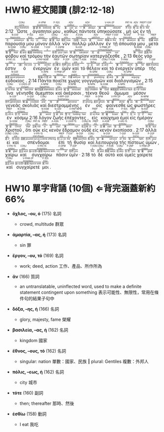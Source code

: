 # HW10 經文閱讀 (腓2:12-18)

2:12 <RUBY><ruby><ruby>Ὥστε<rt>所以 therefore</rt></ruby><rt><a href='https://bible.fhl.net/new/s.php?N=0&k=05620&m='>ὥστε</a></rt></ruby><rt>CONJ</rt></RUBY> , <RUBY><ruby><ruby>ἀγαπητοί<rt>親愛的 beloved</rt></ruby><rt><a href='https://bible.fhl.net/new/s.php?N=0&k=00027&m='>ἀγαπητός</a></rt></ruby><rt>A-VPM</rt></RUBY> <RUBY><ruby><ruby>μου<rt>我 my</rt></ruby><rt><a href='https://bible.fhl.net/new/s.php?N=0&k=03450&m='>ἐγώ</a></rt></ruby><rt>P-1GS</rt></RUBY> , <RUBY><ruby><ruby>καθὼς<rt>象 just as</rt></ruby><rt><a href='https://bible.fhl.net/new/s.php?N=0&k=02531&m='>καθώς</a></rt></ruby><rt>ADV</rt></RUBY> <RUBY><ruby><ruby>πάντοτε<rt>一貫 always</rt></ruby><rt><a href='https://bible.fhl.net/new/s.php?N=0&k=03842&m='>πάντοτε</a></rt></ruby><rt>ADV</rt></RUBY> <RUBY><ruby><ruby>ὑπηκούσατε<rt>順服 obeyed</rt></ruby><rt><a href='https://bible.fhl.net/new/s.php?N=0&k=05219&m='>ὑπακούω</a></rt></ruby><rt>V-AAI-2P</rt></RUBY> , <RUBY><ruby><ruby>μὴ<rt>不 not</rt></ruby><rt><a href='https://bible.fhl.net/new/s.php?N=0&k=03361&m='>μή</a></rt></ruby><rt>PRT-N</rt></RUBY> <RUBY><ruby><ruby>ὡς<rt>時 as</rt></ruby><rt><a href='https://bible.fhl.net/new/s.php?N=0&k=05613&m='>ὡς</a></rt></ruby><rt>ADV</rt></RUBY> <RUBY><ruby><ruby>ἐν<rt>時 in</rt></ruby><rt><a href='https://bible.fhl.net/new/s.php?N=0&k=01722&m='>ἐν</a></rt></ruby><rt>PREP</rt></RUBY> <RUBY><ruby><ruby>τῇ<rt>the</rt></ruby><rt><a href='https://bible.fhl.net/new/s.php?N=0&k=03588&m='>ὁ</a></rt></ruby><rt>T-DSF</rt></RUBY> <RUBY><ruby><ruby>παρουσίᾳ<rt>在 presence</rt></ruby><rt><a href='https://bible.fhl.net/new/s.php?N=0&k=03952&m='>παρουσία</a></rt></ruby><rt>N-DSF</rt></RUBY> <RUBY><ruby><ruby>μου<rt>我 my</rt></ruby><rt><a href='https://bible.fhl.net/new/s.php?N=0&k=03450&m='>ἐγώ</a></rt></ruby><rt>P-1GS</rt></RUBY> <RUBY><ruby><ruby>μόνον<rt>只 only</rt></ruby><rt><a href='https://bible.fhl.net/new/s.php?N=0&k=03441&m='>μόνος</a></rt></ruby><rt>ADV</rt></RUBY> <RUBY><ruby><ruby>ἀλλὰ<rt>就是 but</rt></ruby><rt><a href='https://bible.fhl.net/new/s.php?N=0&k=00235&m='>ἀλλά</a></rt></ruby><rt>CONJ</rt></RUBY> <RUBY><ruby><ruby>νῦν<rt>現在 now</rt></ruby><rt><a href='https://bible.fhl.net/new/s.php?N=0&k=03568&m='>νῦν</a></rt></ruby><rt>ADV</rt></RUBY> <RUBY><ruby><ruby>πολλῷ<rt>（加是） much</rt></ruby><rt><a href='https://bible.fhl.net/new/s.php?N=0&k=04183&m='>πολύς</a></rt></ruby><rt>A-DSN</rt></RUBY> <RUBY><ruby><ruby>μᾶλλον<rt>更 more</rt></ruby><rt><a href='https://bible.fhl.net/new/s.php?N=0&k=03123&m='>μᾶλλον</a></rt></ruby><rt>ADV</rt></RUBY> <RUBY><ruby><ruby>ἐν<rt>時候 in</rt></ruby><rt><a href='https://bible.fhl.net/new/s.php?N=0&k=01722&m='>ἐν</a></rt></ruby><rt>PREP</rt></RUBY> <RUBY><ruby><ruby>τῇ<rt>the</rt></ruby><rt><a href='https://bible.fhl.net/new/s.php?N=0&k=03588&m='>ὁ</a></rt></ruby><rt>T-DSF</rt></RUBY> <RUBY><ruby><ruby>ἀπουσίᾳ<rt>不在 absence</rt></ruby><rt><a href='https://bible.fhl.net/new/s.php?N=0&k=00666&m='>ἀπουσία</a></rt></ruby><rt>N-DSF</rt></RUBY> <RUBY><ruby><ruby>μου<rt>我 my</rt></ruby><rt><a href='https://bible.fhl.net/new/s.php?N=0&k=03450&m='>ἐγώ</a></rt></ruby><rt>P-1GS</rt></RUBY> , <RUBY><ruby><ruby>μετὰ<rt>懷著 with</rt></ruby><rt><a href='https://bible.fhl.net/new/s.php?N=0&k=03326&m='>μετά</a></rt></ruby><rt>PREP</rt></RUBY> <RUBY><ruby><ruby>φόβου<rt>敬畏 fear</rt></ruby><rt><a href='https://bible.fhl.net/new/s.php?N=0&k=05401&m='>φόβος</a></rt></ruby><rt>N-GSM</rt></RUBY> <RUBY><ruby><ruby>καὶ<rt>和 and</rt></ruby><rt><a href='https://bible.fhl.net/new/s.php?N=0&k=02532&m='>καί</a></rt></ruby><rt>CONJ</rt></RUBY> <RUBY><ruby><ruby>τρόμου<rt>戰兢 trembling</rt></ruby><rt><a href='https://bible.fhl.net/new/s.php?N=0&k=05156&m='>τρόμος</a></rt></ruby><rt>N-GSM</rt></RUBY> <RUBY><ruby><ruby>τὴν<rt></rt></ruby><rt><a href='https://bible.fhl.net/new/s.php?N=0&k=03588&m='>ὁ</a></rt></ruby><rt>T-ASF</rt></RUBY> <RUBY><ruby><ruby>ἑαυτῶν<rt>你們 your own</rt></ruby><rt><a href='https://bible.fhl.net/new/s.php?N=0&k=01438&m='>ἑαυτοῦ</a></rt></ruby><rt>F-2GPM</rt></RUBY> <RUBY><ruby><ruby>σωτηρίαν<rt>得救 salvation</rt></ruby><rt><a href='https://bible.fhl.net/new/s.php?N=0&k=04991&m='>σωτηρία</a></rt></ruby><rt>N-ASF</rt></RUBY> <RUBY><ruby><ruby>κατεργάζεσθε<rt>完成 work out</rt></ruby><rt><a href='https://bible.fhl.net/new/s.php?N=0&k=02716&m='>κατεργάζομαι</a></rt></ruby><rt>V-PNM-2P</rt></RUBY> , 2:13 <RUBY><ruby><ruby>θεὸς<rt>神 God</rt></ruby><rt><a href='https://bible.fhl.net/new/s.php?N=0&k=02316&m='>θεός</a></rt></ruby><rt>N-NSM</rt></RUBY> <RUBY><ruby><ruby>γάρ<rt>因為 for</rt></ruby><rt><a href='https://bible.fhl.net/new/s.php?N=0&k=01063&m='>γάρ</a></rt></ruby><rt>CONJ</rt></RUBY> <RUBY><ruby><ruby>ἐστιν<rt>是 is</rt></ruby><rt><a href='https://bible.fhl.net/new/s.php?N=0&k=02076&m='>εἰμί</a></rt></ruby><rt>V-PAI-3S</rt></RUBY> <RUBY><ruby><ruby>ὁ<rt>（那） the one</rt></ruby><rt><a href='https://bible.fhl.net/new/s.php?N=0&k=03588&m='>ὁ</a></rt></ruby><rt>T-NSM</rt></RUBY> <RUBY><ruby><ruby>ἐνεργῶν<rt>工作 works</rt></ruby><rt><a href='https://bible.fhl.net/new/s.php?N=0&k=01754&m='>ἐνεργέω</a></rt></ruby><rt>V-PAP-NSM</rt></RUBY> <RUBY><ruby><ruby>ἐν<rt>在~裡 in</rt></ruby><rt><a href='https://bible.fhl.net/new/s.php?N=0&k=01722&m='>ἐν</a></rt></ruby><rt>PREP</rt></RUBY> <RUBY><ruby><ruby>ὑμῖν<rt>你們 you</rt></ruby><rt><a href='https://bible.fhl.net/new/s.php?N=0&k=05213&m='>σύ</a></rt></ruby><rt>P-2DP</rt></RUBY> <RUBY><ruby><ruby>καὶ<rt>也 both</rt></ruby><rt><a href='https://bible.fhl.net/new/s.php?N=0&k=02532&m='>καί</a></rt></ruby><rt>CONJ</rt></RUBY> <RUBY><ruby><ruby>τὸ<rt></rt></ruby><rt><a href='https://bible.fhl.net/new/s.php?N=0&k=03588&m='>ὁ</a></rt></ruby><rt>T-ASN</rt></RUBY> <RUBY><ruby><ruby>θέλειν<rt>立志 will</rt></ruby><rt><a href='https://bible.fhl.net/new/s.php?N=0&k=02309&m='>θέλω</a></rt></ruby><rt>V-PAN</rt></RUBY> <RUBY><ruby><ruby>καὶ<rt>又 and</rt></ruby><rt><a href='https://bible.fhl.net/new/s.php?N=0&k=02532&m='>καί</a></rt></ruby><rt>CONJ</rt></RUBY> <RUBY><ruby><ruby>τὸ<rt></rt></ruby><rt><a href='https://bible.fhl.net/new/s.php?N=0&k=03588&m='>ὁ</a></rt></ruby><rt>T-ASN</rt></RUBY> <RUBY><ruby><ruby>ἐνεργεῖν<rt>實行 work</rt></ruby><rt><a href='https://bible.fhl.net/new/s.php?N=0&k=01754&m='>ἐνεργέω</a></rt></ruby><rt>V-PAN</rt></RUBY> <RUBY><ruby><ruby>ὑπὲρ<rt>為 for</rt></ruby><rt><a href='https://bible.fhl.net/new/s.php?N=0&k=05228&m='>ὑπέρ</a></rt></ruby><rt>PREP</rt></RUBY> <RUBY><ruby><ruby>τῆς<rt>他的 the(his)</rt></ruby><rt><a href='https://bible.fhl.net/new/s.php?N=0&k=03588&m='>ὁ</a></rt></ruby><rt>T-GSF</rt></RUBY> <RUBY><ruby><ruby>εὐδοκίας<rt>美意 good pleasure</rt></ruby><rt><a href='https://bible.fhl.net/new/s.php?N=0&k=02107&m='>εὐδοκία</a></rt></ruby><rt>N-GSF</rt></RUBY> . 2:14 <RUBY><ruby><ruby>Πάντα<rt>無論~什麼 all</rt></ruby><rt><a href='https://bible.fhl.net/new/s.php?N=0&k=03956&m='>πᾶς</a></rt></ruby><rt>A-APN</rt></RUBY> <RUBY><ruby><ruby>ποιεῖτε<rt>做 do</rt></ruby><rt><a href='https://bible.fhl.net/new/s.php?N=0&k=04160&m='>ποιέω</a></rt></ruby><rt>V-PAM-2P</rt></RUBY> <RUBY><ruby><ruby>χωρὶς<rt>不要 without</rt></ruby><rt><a href='https://bible.fhl.net/new/s.php?N=0&k=05565&m='>χωρίς</a></rt></ruby><rt>ADV</rt></RUBY> <RUBY><ruby><ruby>γογγυσμῶν<rt>怨言 grumbling</rt></ruby><rt><a href='https://bible.fhl.net/new/s.php?N=0&k=01112&m='>γογγυσμός</a></rt></ruby><rt>N-GPM</rt></RUBY> <RUBY><ruby><ruby>καὶ<rt>或 and</rt></ruby><rt><a href='https://bible.fhl.net/new/s.php?N=0&k=02532&m='>καί</a></rt></ruby><rt>CONJ</rt></RUBY> <RUBY><ruby><ruby>διαλογισμῶν<rt>爭論 arguing</rt></ruby><rt><a href='https://bible.fhl.net/new/s.php?N=0&k=01261&m='>διαλογισμός</a></rt></ruby><rt>N-GPM</rt></RUBY> , 2:15 <RUBY><ruby><ruby>ἵνα<rt>好 so that</rt></ruby><rt><a href='https://bible.fhl.net/new/s.php?N=0&k=02443&m='>ἵνα</a></rt></ruby><rt>CONJ</rt></RUBY> <RUBY><ruby><ruby>γένησθε<rt>成為 become</rt></ruby><rt><a href='https://bible.fhl.net/new/s.php?N=0&k=01096&m='>γίνομαι</a></rt></ruby><rt>V-2ADS-2P</rt></RUBY> <RUBY><ruby><ruby>ἄμεμπτοι<rt>無可指責 blameless</rt></ruby><rt><a href='https://bible.fhl.net/new/s.php?N=0&k=00273&m='>ἄμεμπτος</a></rt></ruby><rt>A-NPM</rt></RUBY> <RUBY><ruby><ruby>καὶ<rt>而 and</rt></ruby><rt><a href='https://bible.fhl.net/new/s.php?N=0&k=02532&m='>καί</a></rt></ruby><rt>CONJ</rt></RUBY> <RUBY><ruby><ruby>ἀκέραιοι<rt>純潔 innocent</rt></ruby><rt><a href='https://bible.fhl.net/new/s.php?N=0&k=00185&m='>ἀκέραιος</a></rt></ruby><rt>A-NPM</rt></RUBY> , <RUBY><ruby><ruby>τέκνα<rt>兒女 children</rt></ruby><rt><a href='https://bible.fhl.net/new/s.php?N=0&k=05043&m='>τέκνον</a></rt></ruby><rt>N-NPN</rt></RUBY> <RUBY><ruby><ruby>θεοῦ<rt>神 God</rt></ruby><rt><a href='https://bible.fhl.net/new/s.php?N=0&k=02316&m='>θεός</a></rt></ruby><rt>N-GSM</rt></RUBY> <RUBY><ruby><ruby>ἄμωμα<rt>無瑕疵的 without fault</rt></ruby><rt><a href='https://bible.fhl.net/new/s.php?N=0&k=00299&m='>ἄμωμος</a></rt></ruby><rt>A-NPN</rt></RUBY> <RUBY><ruby><ruby>μέσον<rt>在~中 midst</rt></ruby><rt><a href='https://bible.fhl.net/new/s.php?N=0&k=03319&m='>μέσος</a></rt></ruby><rt>A-ASN</rt></RUBY> <RUBY><ruby><ruby>γενεᾶς<rt>世代 generation</rt></ruby><rt><a href='https://bible.fhl.net/new/s.php?N=0&k=01074&m='>γενεά</a></rt></ruby><rt>N-GSF</rt></RUBY> <RUBY><ruby><ruby>σκολιᾶς<rt>彎曲 crooked</rt></ruby><rt><a href='https://bible.fhl.net/new/s.php?N=0&k=04646&m='>σκολιός</a></rt></ruby><rt>A-GSF</rt></RUBY> <RUBY><ruby><ruby>καὶ<rt>and</rt></ruby><rt><a href='https://bible.fhl.net/new/s.php?N=0&k=02532&m='>καί</a></rt></ruby><rt>CONJ</rt></RUBY> <RUBY><ruby><ruby>διεστραμμένης<rt>悖謬 perverse</rt></ruby><rt><a href='https://bible.fhl.net/new/s.php?N=0&k=01294&m='>διαστρέφω</a></rt></ruby><rt>V-RPP-GSF</rt></RUBY> , <RUBY><ruby><ruby>ἐν<rt>於 among</rt></ruby><rt><a href='https://bible.fhl.net/new/s.php?N=0&k=01722&m='>ἐν</a></rt></ruby><rt>PREP</rt></RUBY> <RUBY><ruby><ruby>οἷς<rt>其中 whom</rt></ruby><rt><a href='https://bible.fhl.net/new/s.php?N=0&k=03739&m='>ὅς</a></rt></ruby><rt>R-DPM</rt></RUBY> <RUBY><ruby><ruby>φαίνεσθε<rt>照耀 shine</rt></ruby><rt><a href='https://bible.fhl.net/new/s.php?N=0&k=05316&m='>φαίνω</a></rt></ruby><rt>V-PPI-2P</rt></RUBY> <RUBY><ruby><ruby>ὡς<rt>像 as</rt></ruby><rt><a href='https://bible.fhl.net/new/s.php?N=0&k=05613&m='>ὡς</a></rt></ruby><rt>ADV</rt></RUBY> <RUBY><ruby><ruby>φωστῆρες<rt>明光 stars</rt></ruby><rt><a href='https://bible.fhl.net/new/s.php?N=0&k=05458&m='>φωστήρ</a></rt></ruby><rt>N-NPM</rt></RUBY> <RUBY><ruby><ruby>ἐν<rt>在~中 in</rt></ruby><rt><a href='https://bible.fhl.net/new/s.php?N=0&k=01722&m='>ἐν</a></rt></ruby><rt>PREP</rt></RUBY> <RUBY><ruby><ruby>κόσμῳ<rt>世代 world</rt></ruby><rt><a href='https://bible.fhl.net/new/s.php?N=0&k=02889&m='>κόσμος</a></rt></ruby><rt>N-DSM</rt></RUBY> 2:16 <RUBY><ruby><ruby>λόγον<rt>道 word</rt></ruby><rt><a href='https://bible.fhl.net/new/s.php?N=0&k=03056&m='>λόγος</a></rt></ruby><rt>N-ASM</rt></RUBY> <RUBY><ruby><ruby>ζωῆς<rt>生命 life</rt></ruby><rt><a href='https://bible.fhl.net/new/s.php?N=0&k=02222&m='>ζωή</a></rt></ruby><rt>N-GSF</rt></RUBY> <RUBY><ruby><ruby>ἐπέχοντες<rt>堅守 holding fast</rt></ruby><rt><a href='https://bible.fhl.net/new/s.php?N=0&k=01907&m='>ἐπέχω</a></rt></ruby><rt>V-PAP-NPM</rt></RUBY> , <RUBY><ruby><ruby>εἰς<rt>好 so that</rt></ruby><rt><a href='https://bible.fhl.net/new/s.php?N=0&k=01519&m='>εἰς</a></rt></ruby><rt>PREP</rt></RUBY> <RUBY><ruby><ruby>καύχημα<rt>誇耀 boast</rt></ruby><rt><a href='https://bible.fhl.net/new/s.php?N=0&k=02745&m='>καύχημα</a></rt></ruby><rt>N-ASN</rt></RUBY> <RUBY><ruby><ruby>ἐμοὶ<rt>我 I</rt></ruby><rt><a href='https://bible.fhl.net/new/s.php?N=0&k=01698&m='>ἐγώ</a></rt></ruby><rt>P-1DS</rt></RUBY> <RUBY><ruby><ruby>εἰς<rt>在 in</rt></ruby><rt><a href='https://bible.fhl.net/new/s.php?N=0&k=01519&m='>εἰς</a></rt></ruby><rt>PREP</rt></RUBY> <RUBY><ruby><ruby>ἡμέραν<rt>日子 day</rt></ruby><rt><a href='https://bible.fhl.net/new/s.php?N=0&k=02250&m='>ἡμέρα</a></rt></ruby><rt>N-ASF</rt></RUBY> <RUBY><ruby><ruby>Χριστοῦ<rt>基督 Christ</rt></ruby><rt><a href='https://bible.fhl.net/new/s.php?N=0&k=05547&m='>Χριστός</a></rt></ruby><rt>N-GSM</rt></RUBY> , <RUBY><ruby><ruby>ὅτι<rt>that</rt></ruby><rt><a href='https://bible.fhl.net/new/s.php?N=0&k=03754&m='>ὅτι</a></rt></ruby><rt>CONJ</rt></RUBY> <RUBY><ruby><ruby>οὐκ<rt>沒有 not</rt></ruby><rt><a href='https://bible.fhl.net/new/s.php?N=0&k=03756&m='>οὐ</a></rt></ruby><rt>PRT-N</rt></RUBY> <RUBY><ruby><ruby>εἰς<rt>in</rt></ruby><rt><a href='https://bible.fhl.net/new/s.php?N=0&k=01519&m='>εἰς</a></rt></ruby><rt>PREP</rt></RUBY> <RUBY><ruby><ruby>κενὸν<rt>空 vain</rt></ruby><rt><a href='https://bible.fhl.net/new/s.php?N=0&k=02756&m='>κενός</a></rt></ruby><rt>A-ASN</rt></RUBY> <RUBY><ruby><ruby>ἔδραμον<rt>跑 run</rt></ruby><rt><a href='https://bible.fhl.net/new/s.php?N=0&k=05143&m='>τρέχω</a></rt></ruby><rt>V-2AAI-1S</rt></RUBY> <RUBY><ruby><ruby>οὐδὲ<rt>也沒有 or</rt></ruby><rt><a href='https://bible.fhl.net/new/s.php?N=0&k=03761&m='>οὐδέ</a></rt></ruby><rt>CONJ-N</rt></RUBY> <RUBY><ruby><ruby>εἰς<rt>in</rt></ruby><rt><a href='https://bible.fhl.net/new/s.php?N=0&k=01519&m='>εἰς</a></rt></ruby><rt>PREP</rt></RUBY> <RUBY><ruby><ruby>κενὸν<rt>白費 vain</rt></ruby><rt><a href='https://bible.fhl.net/new/s.php?N=0&k=02756&m='>κενός</a></rt></ruby><rt>A-ASN</rt></RUBY> <RUBY><ruby><ruby>ἐκοπίασα<rt>勞苦 labor</rt></ruby><rt><a href='https://bible.fhl.net/new/s.php?N=0&k=02872&m='>κοπιάω</a></rt></ruby><rt>V-AAI-1S</rt></RUBY> . 2:17 <RUBY><ruby><ruby>ἀλλὰ<rt>然而 but</rt></ruby><rt><a href='https://bible.fhl.net/new/s.php?N=0&k=00235&m='>ἀλλά</a></rt></ruby><rt>CONJ</rt></RUBY> <RUBY><ruby><ruby>εἰ<rt>若 if</rt></ruby><rt><a href='https://bible.fhl.net/new/s.php?N=0&k=01487&m='>εἰ</a></rt></ruby><rt>COND</rt></RUBY> <RUBY><ruby><ruby>καὶ<rt>也 even</rt></ruby><rt><a href='https://bible.fhl.net/new/s.php?N=0&k=02532&m='>καί</a></rt></ruby><rt>CONJ</rt></RUBY> <RUBY><ruby><ruby>σπένδομαι<rt>澆奠 poured out as a drink offering</rt></ruby><rt><a href='https://bible.fhl.net/new/s.php?N=0&k=04689&m='>σπένδομαι</a></rt></ruby><rt>V-PPI-1S</rt></RUBY> <RUBY><ruby><ruby>ἐπὶ<rt>在~上 on</rt></ruby><rt><a href='https://bible.fhl.net/new/s.php?N=0&k=01909&m='>ἐπί</a></rt></ruby><rt>PREP</rt></RUBY> <RUBY><ruby><ruby>τῇ<rt>the</rt></ruby><rt><a href='https://bible.fhl.net/new/s.php?N=0&k=03588&m='>ὁ</a></rt></ruby><rt>T-DSF</rt></RUBY> <RUBY><ruby><ruby>θυσίᾳ<rt>祭物 sacrifice</rt></ruby><rt><a href='https://bible.fhl.net/new/s.php?N=0&k=02378&m='>θυσία</a></rt></ruby><rt>N-DSF</rt></RUBY> <RUBY><ruby><ruby>καὶ<rt>和 and</rt></ruby><rt><a href='https://bible.fhl.net/new/s.php?N=0&k=02532&m='>καί</a></rt></ruby><rt>CONJ</rt></RUBY> <RUBY><ruby><ruby>λειτουργίᾳ<rt>供奉 service</rt></ruby><rt><a href='https://bible.fhl.net/new/s.php?N=0&k=03009&m='>λειτουργία</a></rt></ruby><rt>N-DSF</rt></RUBY> <RUBY><ruby><ruby>τῆς<rt>of the</rt></ruby><rt><a href='https://bible.fhl.net/new/s.php?N=0&k=03588&m='>ὁ</a></rt></ruby><rt>T-GSF</rt></RUBY> <RUBY><ruby><ruby>πίστεως<rt>信心 faith</rt></ruby><rt><a href='https://bible.fhl.net/new/s.php?N=0&k=04102&m='>πίστις</a></rt></ruby><rt>N-GSF</rt></RUBY> <RUBY><ruby><ruby>ὑμῶν<rt>你們 your</rt></ruby><rt><a href='https://bible.fhl.net/new/s.php?N=0&k=05216&m='>σύ</a></rt></ruby><rt>P-2GP</rt></RUBY> , <RUBY><ruby><ruby>χαίρω<rt>喜樂 glad</rt></ruby><rt><a href='https://bible.fhl.net/new/s.php?N=0&k=05463&m='>χαίρω</a></rt></ruby><rt>V-PAI-1S</rt></RUBY> <RUBY><ruby><ruby>καὶ<rt>並且 and</rt></ruby><rt><a href='https://bible.fhl.net/new/s.php?N=0&k=02532&m='>καί</a></rt></ruby><rt>CONJ</rt></RUBY> <RUBY><ruby><ruby>συγχαίρω<rt>與~分享~喜悅 rejoice with</rt></ruby><rt><a href='https://bible.fhl.net/new/s.php?N=0&k=04796&m='>συγχαίρω</a></rt></ruby><rt>V-PAI-1S</rt></RUBY> <RUBY><ruby><ruby>πᾶσιν<rt>人 all</rt></ruby><rt><a href='https://bible.fhl.net/new/s.php?N=0&k=03956&m='>πᾶς</a></rt></ruby><rt>A-DPM</rt></RUBY> <RUBY><ruby><ruby>ὑμῖν<rt>你們 you</rt></ruby><rt><a href='https://bible.fhl.net/new/s.php?N=0&k=05213&m='>σύ</a></rt></ruby><rt>P-2DP</rt></RUBY> · 2:18 <RUBY><ruby><ruby>τὸ<rt>the</rt></ruby><rt><a href='https://bible.fhl.net/new/s.php?N=0&k=03588&m='>ὁ</a></rt></ruby><rt>T-ASN</rt></RUBY> <RUBY><ruby><ruby>δὲ<rt>而 and</rt></ruby><rt><a href='https://bible.fhl.net/new/s.php?N=0&k=01161&m='>δέ</a></rt></ruby><rt>CONJ</rt></RUBY> <RUBY><ruby><ruby>αὐτὸ<rt>照樣 same</rt></ruby><rt><a href='https://bible.fhl.net/new/s.php?N=0&k=00846&m='>αὐτός</a></rt></ruby><rt>P-ASN</rt></RUBY> <RUBY><ruby><ruby>καὶ<rt>也 also</rt></ruby><rt><a href='https://bible.fhl.net/new/s.php?N=0&k=02532&m='>καί</a></rt></ruby><rt>CONJ</rt></RUBY> <RUBY><ruby><ruby>ὑμεῖς<rt>你們 you</rt></ruby><rt><a href='https://bible.fhl.net/new/s.php?N=0&k=05210&m='>σύ</a></rt></ruby><rt>P-2NP</rt></RUBY> <RUBY><ruby><ruby>χαίρετε<rt>喜樂 glad</rt></ruby><rt><a href='https://bible.fhl.net/new/s.php?N=0&k=05463&m='>χαίρω</a></rt></ruby><rt>V-PAM-2P</rt></RUBY> <RUBY><ruby><ruby>καὶ<rt>並且 and</rt></ruby><rt><a href='https://bible.fhl.net/new/s.php?N=0&k=02532&m='>καί</a></rt></ruby><rt>CONJ</rt></RUBY> <RUBY><ruby><ruby>συγχαίρετέ<rt>與~分享~喜悅 rejoice with</rt></ruby><rt><a href='https://bible.fhl.net/new/s.php?N=0&k=04796&m='>συγχαίρω</a></rt></ruby><rt>V-PAM-2P</rt></RUBY> <RUBY><ruby><ruby>μοι<rt>我 me</rt></ruby><rt><a href='https://bible.fhl.net/new/s.php?N=0&k=03427&m='>ἐγώ</a></rt></ruby><rt>P-1DS</rt></RUBY> .


<div style='page-break-before: always;'></div>

# HW10 單字背誦 (10個) ⇐背完涵蓋新約 66%

- **ὄχλος, –ου, ὁ** (175) 名詞
	- crowd, multitude 群眾

- **ἁμαρτία, –ας, ἡ** (173) 名詞
	- sin 罪

- **ἔργον, –ου, τό** (169) 名詞
	- work; deed, action 工作、產品、所作所為

- **ἄν** (166) 質詞
	- an untranslatable, uninflected word, used to make a definite statement contingent upon something 表示可能性、無限性，常用在條件句的結果子句中

- **δόξα, –ης, ἡ** (166) 名詞
	- glory, majesty, fame 榮耀

- **βασιλεία, –ας, ἡ** (162) 名詞
	- kingdom 國家 

- **ἔθνος, –ους, τό** (162) 名詞
	- singular: nation 單數：國家、民族 ‖ plural: Gentiles 複數：外邦人

- **πόλις, –εως, ἡ** (162) 名詞
	- city 城市

- **τότε** (160) 副詞
	- then; thereafter 那時、然後

- **ἐσθίω** (158) 動詞
	- I eat 我吃
